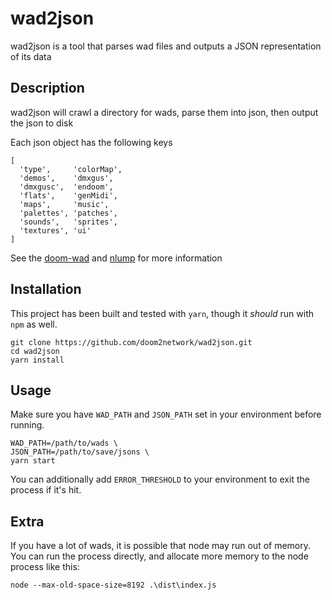 # wad2json

wad2json is a tool that parses wad files and outputs a JSON representation of its data


## Description

wad2json will crawl a directory for wads, parse them into json, then output the json to disk

Each json object has the following keys
```
[
  'type',     'colorMap',
  'demos',    'dmxgus',
  'dmxgusc',  'endoom',
  'flats',    'genMidi',
  'maps',     'music',
  'palettes', 'patches',
  'sounds',   'sprites',
  'textures', 'ui'
]
```

See the [doom-wad](https://github.com/nrkn/doom-wad) and [nlump](https://github.com/nrkn/nlump) for more information

## Installation

This project has been built and tested with `yarn`, though it *should* run with `npm` as well.

```
git clone https://github.com/doom2network/wad2json.git
cd wad2json
yarn install
```

## Usage

Make sure you have `WAD_PATH` and `JSON_PATH` set in your environment before running.

```
WAD_PATH=/path/to/wads \
JSON_PATH=/path/to/save/jsons \
yarn start
```

You can additionally add `ERROR_THRESHOLD` to your environment to exit the process if it's hit.


## Extra

If you have a lot of wads, it is possible that node may run out of memory. You can run the process directly, and allocate more memory to the node process like this:

```
node --max-old-space-size=8192 .\dist\index.js
```

